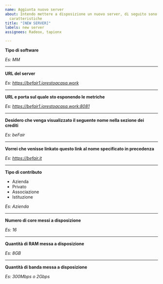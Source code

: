 ```yaml
---
name: Aggiunta nuovo server
about: Intendo mettere a disposizione un nuovo server, di seguito sono indicate le
  caratteristiche
title: "[NEW SERVER]"
labels: new server
assignees: Radeox, tapionx

---
```


**Tipo di software**

*Es: MM*

---

**URL del server**

*Es: https://befair1.iorestoacasa.work*

---

**URL e porta sul quale sto esponendo le metriche**

*Es: https://befair1.iorestoacasa.work:8081*

---

**Desidero che venga visualizzato il seguente nome nella sezione dei crediti**

*Es: beFair*

---

**Vorrei che venisse linkato questo link al nome specificato in precedenza**

*Es: https://befair.it*

---

**Tipo di contributo**
* Azienda
* Privato
* Associazione
* Istituzione 


*Es: Azienda*

---

**Numero di core messi a disposizione**

*Es: 16*

----

**Quantità di RAM messa a disposizione**

*Es: 8GB*

---

**Quantità di banda messa a disposizione**

*Es: 300Mbps o 2Gbps*
